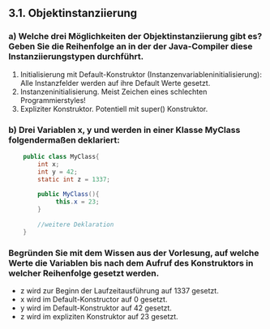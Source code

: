 ## 3.1. Objektinstanziierung

### a) Welche drei Möglichkeiten der Objektinstanziierung gibt es? Geben Sie die Reihenfolge an in der der Java-Compiler diese Instanziierungstypen durchführt.

1. Initialisierung mit Default-Konstruktor (Instanzenvariableninitialisierung): Alle Instanzfelder werden auf ihre Default Werte gesetzt.
2. Instanzeninitialisierung. Meist Zeichen eines schlechten Programmierstyles!
3. Expliziter Konstruktor. Potentiell mit super() Konstruktor.

### b) Drei Variablen x, y und werden in einer Klasse MyClass folgendermaßen deklariert:
```java
    public class MyClass{
        int x;
        int y = 42;
        static int z = 1337;
       
        public MyClass(){
             this.x = 23;
        }
     
        //weitere Deklaration
    }

```
### Begründen Sie mit dem Wissen aus der Vorlesung, auf welche Werte die Variablen bis nach dem Aufruf des Konstruktors in welcher Reihenfolge gesetzt werden. 

* z wird zur Beginn der Laufzeitausführung auf 1337 gesetzt.
* x wird im Default-Konstructor auf 0 gesetzt.
* y wird im Default-Konstruktor auf 42 gesetzt.
* z wird im expliziten Konstruktor auf 23 gesetzt.